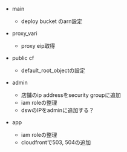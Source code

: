 - main
  - deploy bucket のarn設定

- proxy_vari
  - proxy eip取得

- public cf
  - default_root_objectの設定

- admin
  - 店舗のip addressをsecurity groupに追加
  - iam roleの整理
  - dswのIPをadminに追加する？

- app
  - iam roleの整理
  - cloudfrontで503, 504の追加

